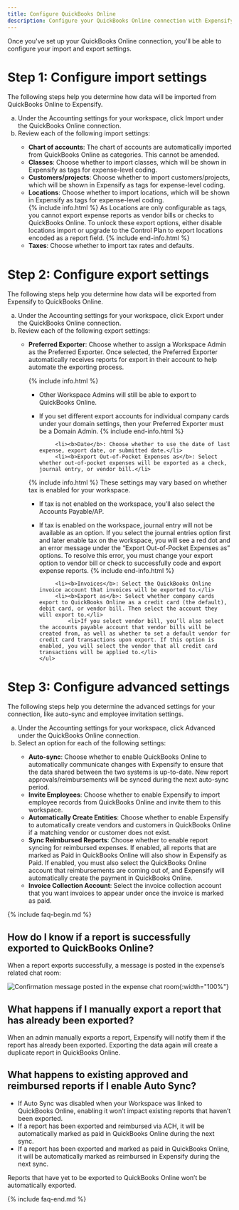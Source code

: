 ```yaml
---
title: Configure QuickBooks Online
description: Configure your QuickBooks Online connection with Expensify
---
```


Once you've set up your QuickBooks Online connection, you'll be able to configure your import and export settings.

# Step 1: Configure import settings

The following steps help you determine how data will be imported from QuickBooks Online to Expensify. 

<ol type="a">
   <li>Under the Accounting settings for your workspace, click Import under the QuickBooks Online connection.</li>
   <li>Review each of the following import settings:</li>
       <ul>
           <li><b>Chart of accounts</b>: The chart of accounts are automatically imported from QuickBooks Online as categories. This cannot be amended.</li>
           <li><b>Classes</b>: Choose whether to import classes, which will be shown in Expensify as tags for expense-level coding.</li>
           <li><b>Customers/projects</b>: Choose whether to import customers/projects, which will be shown in Expensify as tags for expense-level coding.</li>
           <li><b>Locations</b>: Choose whether to import locations, which will be shown in Expensify as tags for expense-level coding.</li>
{% include info.html %}
As Locations are only configurable as tags, you cannot export expense reports as vendor bills or checks to QuickBooks Online. To unlock these export options, either disable locations import or upgrade to the Control Plan to export locations encoded as a report field.
{% include end-info.html %}
           <li><b>Taxes</b>: Choose whether to import tax rates and defaults.</li>
       </ul>
</ol>

# Step 2: Configure export settings

The following steps help you determine how data will be exported from Expensify to QuickBooks Online.

<ol type="a">
   <li>Under the Accounting settings for your workspace, click Export under the QuickBooks Online connection.</li>
   <li>Review each of the following export settings:</li>
       <ul>
           <li><b>Preferred Exporter</b>: Choose whether to assign a Workspace Admin as the Preferred Exporter. Once selected, the Preferred Exporter automatically receives reports for export in their account to help automate the exporting process.</li>  

{% include info.html %}
* Other Workspace Admins will still be able to export to QuickBooks Online. 
* If you set different export accounts for individual company cards under your domain settings, then your Preferred Exporter must be a Domain Admin.
{% include end-info.html %}

           <li><b>Date</b>: Choose whether to use the date of last expense, export date, or submitted date.</li>  
           <li><b>Export Out-of-Pocket Expenses as</b>: Select whether out-of-pocket expenses will be exported as a check, journal entry, or vendor bill.</li>  

{% include info.html %}
These settings may vary based on whether tax is enabled for your workspace. 
* If tax is not enabled on the workspace, you’ll also select the Accounts Payable/AP. 
* If tax is enabled on the workspace, journal entry will not be available as an option. If you select the journal entries option first and later enable tax on the workspace, you will see a red dot and an error message under the “Export Out-of-Pocket Expenses as” options. To resolve this error, you must change your export option to vendor bill or check to successfully code and export expense reports.
{% include end-info.html %}
 
           <li><b>Invoices</b>: Select the QuickBooks Online invoice account that invoices will be exported to.</li>  
           <li><b>Export as</b>: Select whether company cards export to QuickBooks Online as a credit card (the default), debit card, or vendor bill. Then select the account they will export to.</li>  
               <li>If you select vendor bill, you’ll also select the accounts payable account that vendor bills will be created from, as well as whether to set a default vendor for credit card transactions upon export. If this option is enabled, you will select the vendor that all credit card transactions will be applied to.</li>
      </ul>
</ol>   

# Step 3: Configure advanced settings

The following steps help you determine the advanced settings for your connection, like auto-sync and employee invitation settings.

<ol type="a">
   <li>Under the Accounting settings for your workspace, click Advanced under the QuickBooks Online connection.</li>
   <li>Select an option for each of the following settings:</li>
       <ul>
           <li><b>Auto-sync</b>: Choose whether to enable QuickBooks Online to automatically communicate changes with Expensify to ensure that the data shared between the two systems is up-to-date. New report approvals/reimbursements will be synced during the next auto-sync period.</li>    
           <li><b>Invite Employees</b>: Choose whether to enable Expensify to import employee records from QuickBooks Online and invite them to this workspace.</li>    
           <li><b>Automatically Create Entities</b>: Choose whether to enable Expensify to automatically create vendors and customers in QuickBooks Online if a matching vendor or customer does not exist.</li>    
           <li><b>Sync Reimbursed Reports</b>: Choose whether to enable report syncing for reimbursed expenses. If enabled, all reports that are marked as Paid in QuickBooks Online will also show in Expensify as Paid. If enabled, you must also select the QuickBooks Online account that reimbursements are coming out of, and Expensify will automatically create the payment in QuickBooks Online.</li>    
           <li><b>Invoice Collection Account</b>: Select the invoice collection account that you want invoices to appear under once the invoice is marked as paid.</li>    
      </ul>
</ol>

{% include faq-begin.md %}

## How do I know if a report is successfully exported to QuickBooks Online?

When a report exports successfully, a message is posted in the expense’s related chat room:

![Confirmation message posted in the expense chat room](https://help.expensify.com/assets/images/QBO_help_01.png){:width="100%"}

## What happens if I manually export a report that has already been exported?

When an admin manually exports a report, Expensify will notify them if the report has already been exported. Exporting the data again will create a duplicate report in QuickBooks Online.

## What happens to existing approved and reimbursed reports if I enable Auto Sync?

- If Auto Sync was disabled when your Workspace was linked to QuickBooks Online, enabling it won’t impact existing reports that haven’t been exported.
- If a report has been exported and reimbursed via ACH, it will be automatically marked as paid in QuickBooks Online during the next sync.
- If a report has been exported and marked as paid in QuickBooks Online, it will be automatically marked as reimbursed in Expensify during the next sync.

Reports that have yet to be exported to QuickBooks Online won’t be automatically exported.

{% include faq-end.md %}
